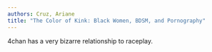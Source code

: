 ```yaml
---
authors: Cruz, Ariane
title: "The Color of Kink: Black Women, BDSM, and Pornography"
---
```


4chan has a very bizarre relationship to raceplay.
